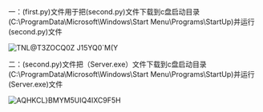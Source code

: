一：(first.py)文件用于把(second.py)文件下载到c盘启动目录(C:\ProgramData\Microsoft\Windows\Start Menu\Programs\StartUp)并运行(second.py)文件

![TNL@T3ZOCQ0Z J15YQ0`M(Y](https://github.com/snow6BIG/gpt-/assets/132324118/3ad51d20-44b9-4128-9037-68cee294e338)

二：(second.py)文件把（Server.exe）文件下载到c盘启动目录(C:\ProgramData\Microsoft\Windows\Start Menu\Programs\StartUp)并运行(Server.exe)文件

![AQHKCL}BMYM5UIQ4IXC9F5H](https://github.com/snow6BIG/gpt-/assets/132324118/4694c958-6cf3-44fe-ad1a-bd0f5ec0becd)

